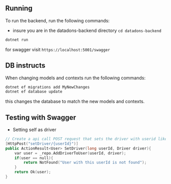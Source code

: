 ## Running

To run the backend, run the following commands:

- insure you are in the datadons-backend directory `cd datadons-backend`

```sh
dotnet run
```

for swagger visit `https://localhost:5001/swagger`

## DB instructs

When changing models and contexts run the following commands:

```sh
dotnet ef migrations add MyNewChanges
dotnet ef database update
```

this changes the database to match the new models and contexts.

## Testing with Swagger

- Setting self as driver

```c++
// Create a api call POST request that sets the driver with userid like this
[HttpPost("setDriver/{userId}")]
public ActionResult<User> SetDriver(long userId, Driver driver){
    var user = _repo.AddDriverToUser(userId, driver);
    if(user == null){
        return NotFound("User with this userId is not found");
    }
    return Ok(user);
}
```
